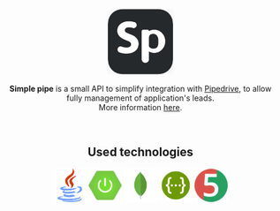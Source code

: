 <p align="center">
  <a href="https://simple-pipe.herokuapp.com/api/swagger-ui.html#/"><img src="simple-pipe-logo.png" width="120px" heigth="120px"/></a></br>
</p>
<p align="center"><b>Simple pipe</b> is a small API to simplify integration with <a href="https://www.pipedrive.com/">Pipedrive</a>, to allow fully management of application's leads.
<br/>More information <a href="https://github.com/godoineto/simple-pipe/issues/1">here</a>.</p>
<br/>

<h2 align="center">Used technologies</h2>
<p align="center">
<img src="https://github.com/godoineto/simple-pipe/blob/master/images/java.png" title="Java" width="60px" heigth="60px"/>
<img src="https://github.com/godoineto/simple-pipe/blob/master/images/spring.jpg" title="Spring Boot" width="60px" heigth="60px"/>
<img src="https://github.com/godoineto/simple-pipe/blob/master/images/mongo.jpg" title="Mongo" width="60px" heigth="60px"/>
<img src="https://github.com/godoineto/simple-pipe/blob/master/images/swagger.png" title="Swagger" width="60px" heigth="60px"/>
<img src="https://github.com/godoineto/simple-pipe/blob/master/images/junit5.png" title="JUnit" width="60px" heigth="60px"/>
</p>
<br/>

